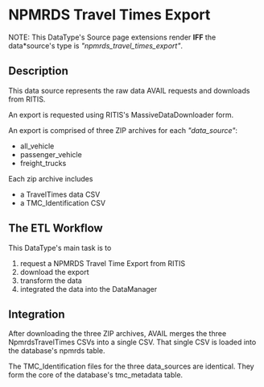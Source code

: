 # NPMRDS Travel Times Export

NOTE: This DataType's Source page extensions render **IFF** the data\*source's
type is _"npmrds_travel_times_export"_.

## Description

This data source represents the raw data AVAIL requests and downloads from RITIS.

An export is requested using RITIS's MassiveDataDownloader form.

An export is comprised of three ZIP archives for each _"data_source"_:

- all_vehicle
- passenger_vehicle
- freight_trucks

Each zip archive includes

- a TravelTimes data CSV
- a TMC_Identification CSV

## The ETL Workflow

This DataType's main task is to

1. request a NPMRDS Travel Time Export from RITIS
2. download the export
3. transform the data
4. integrated the data into the DataManager

## Integration

After downloading the three ZIP archives,
AVAIL merges the three NpmrdsTravelTimes CSVs into a single CSV.
That single CSV is loaded into the database's npmrds table.

The TMC_Identification files for the three data_sources are identical.
They form the core of the database's tmc_metadata table.
